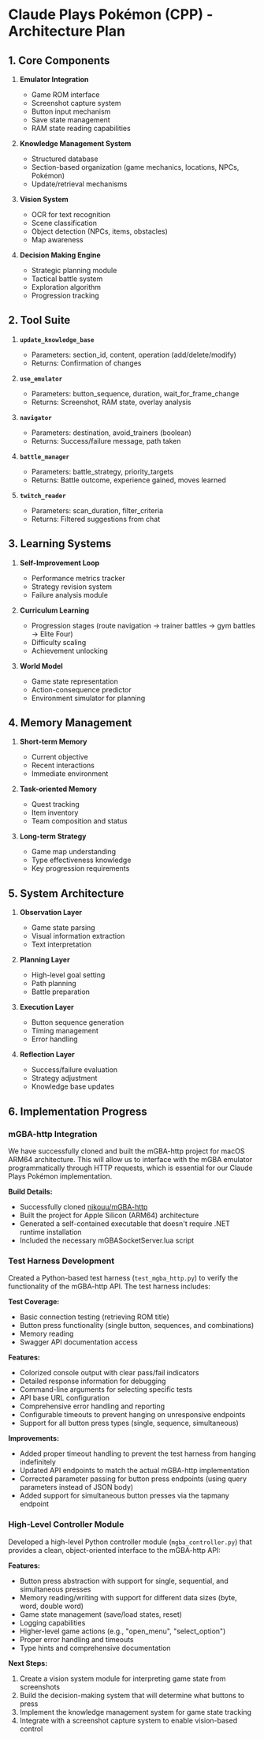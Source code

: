 # Claude Plays Pokémon (CPP) - Architecture Plan

## 1. Core Components

1. **Emulator Integration**
   - Game ROM interface
   - Screenshot capture system
   - Button input mechanism
   - Save state management
   - RAM state reading capabilities

2. **Knowledge Management System**
   - Structured database
   - Section-based organization (game mechanics, locations, NPCs, Pokémon)
   - Update/retrieval mechanisms

3. **Vision System**
   - OCR for text recognition
   - Scene classification
   - Object detection (NPCs, items, obstacles)
   - Map awareness

4. **Decision Making Engine**
   - Strategic planning module
   - Tactical battle system
   - Exploration algorithm
   - Progression tracking

## 2. Tool Suite

1. **`update_knowledge_base`**
   - Parameters: section_id, content, operation (add/delete/modify)
   - Returns: Confirmation of changes

2. **`use_emulator`**
   - Parameters: button_sequence, duration, wait_for_frame_change
   - Returns: Screenshot, RAM state, overlay analysis

3. **`navigator`**
   - Parameters: destination, avoid_trainers (boolean)
   - Returns: Success/failure message, path taken

4. **`battle_manager`**
   - Parameters: battle_strategy, priority_targets
   - Returns: Battle outcome, experience gained, moves learned

5. **`twitch_reader`**
   - Parameters: scan_duration, filter_criteria
   - Returns: Filtered suggestions from chat

## 3. Learning Systems

1. **Self-Improvement Loop**
   - Performance metrics tracker
   - Strategy revision system
   - Failure analysis module

2. **Curriculum Learning**
   - Progression stages (route navigation → trainer battles → gym battles → Elite Four)
   - Difficulty scaling
   - Achievement unlocking

3. **World Model**
   - Game state representation
   - Action-consequence predictor
   - Environment simulator for planning

## 4. Memory Management

1. **Short-term Memory**
   - Current objective
   - Recent interactions
   - Immediate environment

2. **Task-oriented Memory**
   - Quest tracking
   - Item inventory
   - Team composition and status

3. **Long-term Strategy**
   - Game map understanding
   - Type effectiveness knowledge
   - Key progression requirements

## 5. System Architecture

1. **Observation Layer**
   - Game state parsing
   - Visual information extraction
   - Text interpretation

2. **Planning Layer**
   - High-level goal setting
   - Path planning
   - Battle preparation

3. **Execution Layer**
   - Button sequence generation
   - Timing management
   - Error handling

4. **Reflection Layer**
   - Success/failure evaluation
   - Strategy adjustment
   - Knowledge base updates

## 6. Implementation Progress

### mGBA-http Integration

We have successfully cloned and built the mGBA-http project for macOS ARM64 architecture. This will allow us to interface with the mGBA emulator programmatically through HTTP requests, which is essential for our Claude Plays Pokémon implementation.

**Build Details:**
- Successfully cloned [nikouu/mGBA-http](https://github.com/nikouu/mGBA-http.git)
- Built the project for Apple Silicon (ARM64) architecture
- Generated a self-contained executable that doesn't require .NET runtime installation
- Included the necessary mGBASocketServer.lua script

### Test Harness Development

Created a Python-based test harness (`test_mgba_http.py`) to verify the functionality of the mGBA-http API. The test harness includes:

**Test Coverage:**
- Basic connection testing (retrieving ROM title)
- Button press functionality (single button, sequences, and combinations)
- Memory reading
- Swagger API documentation access

**Features:**
- Colorized console output with clear pass/fail indicators
- Detailed response information for debugging
- Command-line arguments for selecting specific tests
- API base URL configuration
- Comprehensive error handling and reporting
- Configurable timeouts to prevent hanging on unresponsive endpoints
- Support for all button press types (single, sequence, simultaneous)

**Improvements:**
- Added proper timeout handling to prevent the test harness from hanging indefinitely
- Updated API endpoints to match the actual mGBA-http implementation
- Corrected parameter passing for button press endpoints (using query parameters instead of JSON body)
- Added support for simultaneous button presses via the tapmany endpoint

### High-Level Controller Module

Developed a high-level Python controller module (`mgba_controller.py`) that provides a clean, object-oriented interface to the mGBA-http API:

**Features:**
- Button press abstraction with support for single, sequential, and simultaneous presses
- Memory reading/writing with support for different data sizes (byte, word, double word)
- Game state management (save/load states, reset)
- Logging capabilities
- Higher-level game actions (e.g., "open_menu", "select_option")
- Proper error handling and timeouts
- Type hints and comprehensive documentation

**Next Steps:**
1. Create a vision system module for interpreting game state from screenshots
2. Build the decision-making system that will determine what buttons to press
3. Implement the knowledge management system for game state tracking
4. Integrate with a screenshot capture system to enable vision-based control 